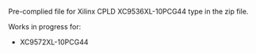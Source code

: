 Pre-complied file for Xilinx CPLD XC9536XL-10PCG44 type in the zip file.

Works in progress for:
* XC9572XL-10PCG44
